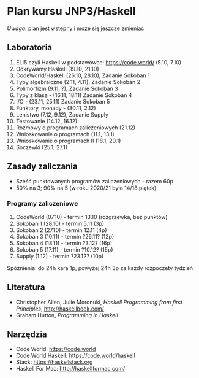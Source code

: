 # Plan kursu JNP3/Haskell

*Uwaga:* plan jest wstępny i może się jeszcze zmieniać

## Laboratoria

1. ELI5 czyli Haskell w podstawówce: https://code.world/ (5.10, 7.10)
2. Odkrywamy Haskell (19.10, 21.10)
3. CodeWorld/Haskell (26.10, 28.10), Zadanie Sokoban 1
4. Typy algebraiczne (2.11, 4.11), Zadanie Sokoban 2
5. Polimorfizm (9.11, ?), Zadanie Sokoban 3
6. Typy z klasą - (16.11, 18.11) Zadanie Sokoban 4
7. I/O - (23.11, 25.11) Zadanie Sokoban 5
8. Funktory, monady - (30.11, 2.12)
9. Lenistwo (7.12, 9.12), Zadanie Supply
10. Testowanie (14.12, 16.12)
11. Rozmowy o programach zaliczeniowych (21.12)
12. Wnioskowanie o programach (11.1, 13.1)
14. Wnioskowanie o programach II (18.1, 20.1)
15. Soczewki (25.1, 27.1)

## Zasady zaliczania

* Sześć punktowanych programów zaliczeniowych - razem 60p
* 50% na 3; 90% na 5 (w roku 2020/21 było 14/18 piątek)

### Programy zaliczeniowe

1. CodeWorld (07.10) - termin 13.10 (rozgrzewka, bez punktów)
2. Sokoban 1 (28.10) - termin 5.11 (3p)
3. Sokoban 2 (27.10) - termin 12.11 (4p)
4. Sokoban 3 (10.11) - termin ?26.11? (12p)
5. Sokoban 4 (18.11) - termin ?3.12? (16p)
6. Sokoban 5 (17.11) - termin ?10.12? (15p)
7. Supply (1.12) - termin ?23.12? (10p)

Spóźnienia: do 24h kara 1p, powyżej 24h 3p za każdy rozpoczęty tydzień

## Literatura

* Christopher Allen, Julie Moronuki, *Haskell Programming from first Principles*, http://haskellbook.com/
* Graham Hutton, *Programming in Haskell*

## Narzędzia

* Code World: https://code.world
* Code World Haskell: https://code.world/haskell
* Stack: https://haskellstack.org
* Haskell For Mac: http://haskellformac.com/
